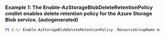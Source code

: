 ### Example 1: The Enable-AzStorageBlobDeleteRetentionPolicy cmdlet enables delete retention policy for the Azure Storage Blob service. (autogenerated)
```powershell
PS C:\> Enable-AzStorageBlobDeleteRetentionPolicy -ResourceGroupName myresourcegroup -RetentionDays 4 -StorageAccountName mystorageaccount
```

